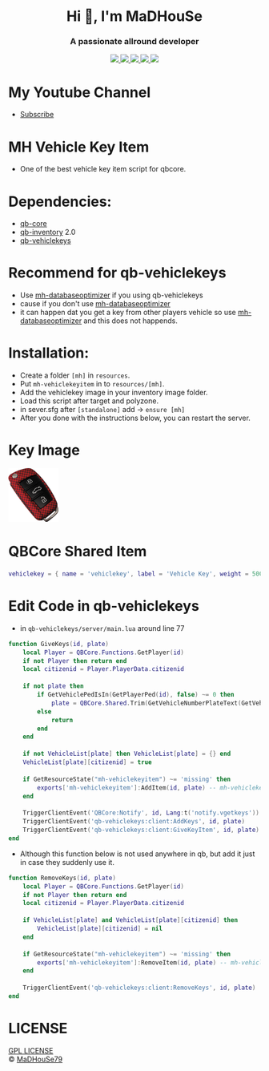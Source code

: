 <p align="center">
    <h1 align="center">Hi 👋, I'm MaDHouSe</h1>
    <h3 align="center">A passionate allround developer </h3>    
</p>

<p align="center">
    <a href="https://github.com/MH-Scripts/mh-vehiclekeyitem/issues">
        <img src="https://img.shields.io/github/issues/MH-Scripts/mh-vehiclekeyitem"/> 
    </a>
    <a href="https://github.com/MH-Scripts/mh-vehiclekeyitem/watchers">
        <img src="https://img.shields.io/github/watchers/MH-Scripts/mh-vehiclekeyitem"/> 
    </a> 
    <a href="https://github.com/MH-Scripts/mh-vehiclekeyitem/network/members">
        <img src="https://img.shields.io/github/forks/MH-Scripts/mh-vehiclekeyitem"/> 
    </a>  
    <a href="https://github.com/MH-Scripts/mh-vehiclekeyitem/stargazers">
        <img src="https://img.shields.io/github/stars/MH-Scripts/mh-vehiclekeyitem?color=white"/> 
    </a>
    <a href="https://github.com/MH-Scripts/mh-vehiclekeyitem/blob/main/LICENSE">
        <img src="https://img.shields.io/github/license/MH-Scripts/mh-vehiclekeyitem?color=black"/> 
    </a>      
</p>

# My Youtube Channel
- [Subscribe](https://www.youtube.com/@MaDHouSe79) 

# MH Vehicle Key Item
- One of the best vehicle key item script for qbcore.

# Dependencies:
- [qb-core](https://github.com/qbcore-framework/qb-core)
- [qb-inventory](https://github.com/qbcore-framework/qb-inventory) 2.0
- [qb-vehiclekeys](https://github.com/qbcore-framework/qb-vehiclekeys) 

# Recommend for qb-vehiclekeys
- Use [mh-databaseoptimizer](https://github.com/MH-Scripts/mh-databaseoptimizer) if you using qb-vehiclekeys
- cause if you don't use [mh-databaseoptimizer](https://github.com/MH-Scripts/mh-databaseoptimizer)
- it can happen dat you get a key from other players vehicle so use [mh-databaseoptimizer](https://github.com/MH-Scripts/mh-databaseoptimizer) and this does not happends.

# Installation:
- Create a folder `[mh]` in `resources`. 
- Put `mh-vehiclekeyitem` in to `resources/[mh]`.
- Add the vehiclekey image in your inventory image folder.
- Load this script after target and polyzone.
- in sever.sfg after `[standalone]` add -> `ensure [mh]`
- After you done with the instructions below, you can restart the server.

# Key Image
![alttext](https://github.com/MH-Scripts/mh-vehiclekeyitem/blob/main/vehiclekey.png)

# QBCore Shared Item
```lua
vehiclekey = { name = 'vehiclekey', label = 'Vehicle Key', weight = 500, type = 'item', image = 'vehiclekey.png', unique = true, useable = true, shouldClose = true, description = 'A vehicle key.' },
```

# Edit Code in qb-vehiclekeys
- in `qb-vehiclekeys/server/main.lua` around line 77
```lua
function GiveKeys(id, plate)
    local Player = QBCore.Functions.GetPlayer(id)
    if not Player then return end
    local citizenid = Player.PlayerData.citizenid

    if not plate then
        if GetVehiclePedIsIn(GetPlayerPed(id), false) ~= 0 then
            plate = QBCore.Shared.Trim(GetVehicleNumberPlateText(GetVehiclePedIsIn(GetPlayerPed(id), false)))
        else
            return
        end
    end

    if not VehicleList[plate] then VehicleList[plate] = {} end
    VehicleList[plate][citizenid] = true

    if GetResourceState("mh-vehiclekeyitem") ~= 'missing' then
        exports['mh-vehiclekeyitem']:AddItem(id, plate) -- mh-vehiclekeyitem add here
    end

    TriggerClientEvent('QBCore:Notify', id, Lang:t('notify.vgetkeys'))
    TriggerClientEvent('qb-vehiclekeys:client:AddKeys', id, plate)
    TriggerClientEvent('qb-vehiclekeys:client:GiveKeyItem', id, plate)
end
```

- Although this function below is not used anywhere in qb, but add it just in case they suddenly use it.
```lua
function RemoveKeys(id, plate)
    local Player = QBCore.Functions.GetPlayer(id)
    if not Player then return end
    local citizenid = Player.PlayerData.citizenid

    if VehicleList[plate] and VehicleList[plate][citizenid] then
        VehicleList[plate][citizenid] = nil
    end

    if GetResourceState("mh-vehiclekeyitem") ~= 'missing' then
        exports['mh-vehiclekeyitem']:RemoveItem(id, plate) -- mh-vehiclekeyitem add here
    end
    
    TriggerClientEvent('qb-vehiclekeys:client:RemoveKeys', id, plate)
end
```

# LICENSE
[GPL LICENSE](./LICENSE)<br />
&copy; [MaDHouSe79](https://www.youtube.com/@MaDHouSe79)
